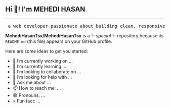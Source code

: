 ## Hi 👋! I'm MEHEDI HASAN
<hr>
<pre>
 a web developer passionate about building clean, responsive and interactive websites. I focus on performance, aesthetiics, and user-friendly design.
</pre>
 
**MehediHasanTsx/MehediHasanTsx** is a ✨ _special_ ✨ repository because its `README.md` (this file) appears on your GitHub profile.

Here are some ideas to get you started:

- 🔭 I’m currently working on ...
- 🌱 I’m currently learning ...
- 👯 I’m looking to collaborate on ...
- 🤔 I’m looking for help with ...
- 💬 Ask me about ...
- 📫 How to reach me: ...
- 😄 Pronouns: ...
- ⚡ Fun fact: ...

